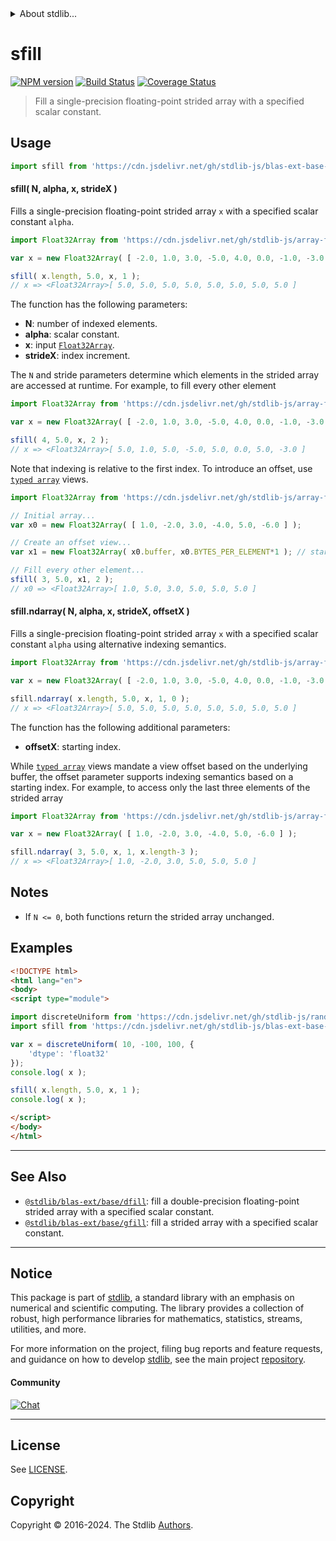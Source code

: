 <!--

@license Apache-2.0

Copyright (c) 2020 The Stdlib Authors.

Licensed under the Apache License, Version 2.0 (the "License");
you may not use this file except in compliance with the License.
You may obtain a copy of the License at

   http://www.apache.org/licenses/LICENSE-2.0

Unless required by applicable law or agreed to in writing, software
distributed under the License is distributed on an "AS IS" BASIS,
WITHOUT WARRANTIES OR CONDITIONS OF ANY KIND, either express or implied.
See the License for the specific language governing permissions and
limitations under the License.

-->


<details>
  <summary>
    About stdlib...
  </summary>
  <p>We believe in a future in which the web is a preferred environment for numerical computation. To help realize this future, we've built stdlib. stdlib is a standard library, with an emphasis on numerical and scientific computation, written in JavaScript (and C) for execution in browsers and in Node.js.</p>
  <p>The library is fully decomposable, being architected in such a way that you can swap out and mix and match APIs and functionality to cater to your exact preferences and use cases.</p>
  <p>When you use stdlib, you can be absolutely certain that you are using the most thorough, rigorous, well-written, studied, documented, tested, measured, and high-quality code out there.</p>
  <p>To join us in bringing numerical computing to the web, get started by checking us out on <a href="https://github.com/stdlib-js/stdlib">GitHub</a>, and please consider <a href="https://opencollective.com/stdlib">financially supporting stdlib</a>. We greatly appreciate your continued support!</p>
</details>

# sfill

[![NPM version][npm-image]][npm-url] [![Build Status][test-image]][test-url] [![Coverage Status][coverage-image]][coverage-url] <!-- [![dependencies][dependencies-image]][dependencies-url] -->

> Fill a single-precision floating-point strided array with a specified scalar constant.



<section class="usage">

## Usage

```javascript
import sfill from 'https://cdn.jsdelivr.net/gh/stdlib-js/blas-ext-base-sfill@esm/index.mjs';
```

#### sfill( N, alpha, x, strideX )

Fills a single-precision floating-point strided array `x` with a specified scalar constant `alpha`.

```javascript
import Float32Array from 'https://cdn.jsdelivr.net/gh/stdlib-js/array-float32@esm/index.mjs';

var x = new Float32Array( [ -2.0, 1.0, 3.0, -5.0, 4.0, 0.0, -1.0, -3.0 ] );

sfill( x.length, 5.0, x, 1 );
// x => <Float32Array>[ 5.0, 5.0, 5.0, 5.0, 5.0, 5.0, 5.0, 5.0 ]
```

The function has the following parameters:

-   **N**: number of indexed elements.
-   **alpha**: scalar constant.
-   **x**: input [`Float32Array`][@stdlib/array/float32].
-   **strideX**: index increment.

The `N` and stride parameters determine which elements in the strided array are accessed at runtime. For example, to fill every other element

```javascript
import Float32Array from 'https://cdn.jsdelivr.net/gh/stdlib-js/array-float32@esm/index.mjs';

var x = new Float32Array( [ -2.0, 1.0, 3.0, -5.0, 4.0, 0.0, -1.0, -3.0 ] );

sfill( 4, 5.0, x, 2 );
// x => <Float32Array>[ 5.0, 1.0, 5.0, -5.0, 5.0, 0.0, 5.0, -3.0 ]
```

Note that indexing is relative to the first index. To introduce an offset, use [`typed array`][mdn-typed-array] views.

```javascript
import Float32Array from 'https://cdn.jsdelivr.net/gh/stdlib-js/array-float32@esm/index.mjs';

// Initial array...
var x0 = new Float32Array( [ 1.0, -2.0, 3.0, -4.0, 5.0, -6.0 ] );

// Create an offset view...
var x1 = new Float32Array( x0.buffer, x0.BYTES_PER_ELEMENT*1 ); // start at 2nd element

// Fill every other element...
sfill( 3, 5.0, x1, 2 );
// x0 => <Float32Array>[ 1.0, 5.0, 3.0, 5.0, 5.0, 5.0 ]
```

#### sfill.ndarray( N, alpha, x, strideX, offsetX )

Fills a single-precision floating-point strided array `x` with a specified scalar constant `alpha` using alternative indexing semantics.

```javascript
import Float32Array from 'https://cdn.jsdelivr.net/gh/stdlib-js/array-float32@esm/index.mjs';

var x = new Float32Array( [ -2.0, 1.0, 3.0, -5.0, 4.0, 0.0, -1.0, -3.0 ] );

sfill.ndarray( x.length, 5.0, x, 1, 0 );
// x => <Float32Array>[ 5.0, 5.0, 5.0, 5.0, 5.0, 5.0, 5.0, 5.0 ]
```

The function has the following additional parameters:

-   **offsetX**: starting index.

While [`typed array`][mdn-typed-array] views mandate a view offset based on the underlying buffer, the offset parameter supports indexing semantics based on a starting index. For example, to access only the last three elements of the strided array

```javascript
import Float32Array from 'https://cdn.jsdelivr.net/gh/stdlib-js/array-float32@esm/index.mjs';

var x = new Float32Array( [ 1.0, -2.0, 3.0, -4.0, 5.0, -6.0 ] );

sfill.ndarray( 3, 5.0, x, 1, x.length-3 );
// x => <Float32Array>[ 1.0, -2.0, 3.0, 5.0, 5.0, 5.0 ]
```

</section>

<!-- /.usage -->

<section class="notes">

## Notes

-   If `N <= 0`, both functions return the strided array unchanged.

</section>

<!-- /.notes -->

<section class="examples">

## Examples

<!-- eslint no-undef: "error" -->

```html
<!DOCTYPE html>
<html lang="en">
<body>
<script type="module">

import discreteUniform from 'https://cdn.jsdelivr.net/gh/stdlib-js/random-array-discrete-uniform@esm/index.mjs';
import sfill from 'https://cdn.jsdelivr.net/gh/stdlib-js/blas-ext-base-sfill@esm/index.mjs';

var x = discreteUniform( 10, -100, 100, {
    'dtype': 'float32'
});
console.log( x );

sfill( x.length, 5.0, x, 1 );
console.log( x );

</script>
</body>
</html>
```

</section>

<!-- /.examples -->

<!-- C interface documentation. -->



<!-- Section for related `stdlib` packages. Do not manually edit this section, as it is automatically populated. -->

<section class="related">

* * *

## See Also

-   <span class="package-name">[`@stdlib/blas-ext/base/dfill`][@stdlib/blas/ext/base/dfill]</span><span class="delimiter">: </span><span class="description">fill a double-precision floating-point strided array with a specified scalar constant.</span>
-   <span class="package-name">[`@stdlib/blas-ext/base/gfill`][@stdlib/blas/ext/base/gfill]</span><span class="delimiter">: </span><span class="description">fill a strided array with a specified scalar constant.</span>

</section>

<!-- /.related -->

<!-- Section for all links. Make sure to keep an empty line after the `section` element and another before the `/section` close. -->


<section class="main-repo" >

* * *

## Notice

This package is part of [stdlib][stdlib], a standard library with an emphasis on numerical and scientific computing. The library provides a collection of robust, high performance libraries for mathematics, statistics, streams, utilities, and more.

For more information on the project, filing bug reports and feature requests, and guidance on how to develop [stdlib][stdlib], see the main project [repository][stdlib].

#### Community

[![Chat][chat-image]][chat-url]

---

## License

See [LICENSE][stdlib-license].


## Copyright

Copyright &copy; 2016-2024. The Stdlib [Authors][stdlib-authors].

</section>

<!-- /.stdlib -->

<!-- Section for all links. Make sure to keep an empty line after the `section` element and another before the `/section` close. -->

<section class="links">

[npm-image]: http://img.shields.io/npm/v/@stdlib/blas-ext-base-sfill.svg
[npm-url]: https://npmjs.org/package/@stdlib/blas-ext-base-sfill

[test-image]: https://github.com/stdlib-js/blas-ext-base-sfill/actions/workflows/test.yml/badge.svg?branch=main
[test-url]: https://github.com/stdlib-js/blas-ext-base-sfill/actions/workflows/test.yml?query=branch:main

[coverage-image]: https://img.shields.io/codecov/c/github/stdlib-js/blas-ext-base-sfill/main.svg
[coverage-url]: https://codecov.io/github/stdlib-js/blas-ext-base-sfill?branch=main

<!--

[dependencies-image]: https://img.shields.io/david/stdlib-js/blas-ext-base-sfill.svg
[dependencies-url]: https://david-dm.org/stdlib-js/blas-ext-base-sfill/main

-->

[chat-image]: https://img.shields.io/gitter/room/stdlib-js/stdlib.svg
[chat-url]: https://app.gitter.im/#/room/#stdlib-js_stdlib:gitter.im

[stdlib]: https://github.com/stdlib-js/stdlib

[stdlib-authors]: https://github.com/stdlib-js/stdlib/graphs/contributors

[umd]: https://github.com/umdjs/umd
[es-module]: https://developer.mozilla.org/en-US/docs/Web/JavaScript/Guide/Modules

[deno-url]: https://github.com/stdlib-js/blas-ext-base-sfill/tree/deno
[deno-readme]: https://github.com/stdlib-js/blas-ext-base-sfill/blob/deno/README.md
[umd-url]: https://github.com/stdlib-js/blas-ext-base-sfill/tree/umd
[umd-readme]: https://github.com/stdlib-js/blas-ext-base-sfill/blob/umd/README.md
[esm-url]: https://github.com/stdlib-js/blas-ext-base-sfill/tree/esm
[esm-readme]: https://github.com/stdlib-js/blas-ext-base-sfill/blob/esm/README.md
[branches-url]: https://github.com/stdlib-js/blas-ext-base-sfill/blob/main/branches.md

[stdlib-license]: https://raw.githubusercontent.com/stdlib-js/blas-ext-base-sfill/main/LICENSE

[@stdlib/array/float32]: https://github.com/stdlib-js/array-float32/tree/esm

[mdn-typed-array]: https://developer.mozilla.org/en-US/docs/Web/JavaScript/Reference/Global_Objects/TypedArray

<!-- <related-links> -->

[@stdlib/blas/ext/base/dfill]: https://github.com/stdlib-js/blas-ext-base-dfill/tree/esm

[@stdlib/blas/ext/base/gfill]: https://github.com/stdlib-js/blas-ext-base-gfill/tree/esm

<!-- </related-links> -->

</section>

<!-- /.links -->
